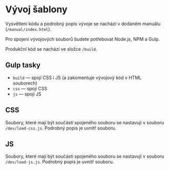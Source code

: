 # Vývoj šablony

Vysvětlení kódu a podrobný popis vývoje se nachází v dodaném manuálu (`/manual/index.html`).

Pro spojení vývojových souborů budete potřebovat Node.js, NPM a Gulp.

Produkční kód se nachází ve složce `/build`.

## Gulp tasky

- `build` — spojí CSS i JS (a zakomentuje vývojový kód v HTML souborech)
- `css` — spojí CSS
- `js` — spojí JS

## CSS

Soubory, které mají být součástí spojeného souboru se nastavují v souboru `/dev/load-css.js`. Podrobný popis je uvnitř souboru.

## JS

Soubory, které mají být součástí spojeného souboru se nastavují v souboru `/dev/load-js.js`. Podrobný popis je uvnitř souboru.